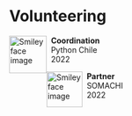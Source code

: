 # Volunteering

<p>
<img src="https://pyday.cl/images/pythonchile_squared_nobackground.png" alt="Smiley face image"
style="float:left; width:68px; height:68px;">
<span style="vertical-align:bottom">
&nbsp <strong> Coordination</strong> <br>
&nbsp Python Chile <br>
&nbsp 2022
</span>
</p>

<p>
<img src="https://upload.wikimedia.org/wikipedia/commons/9/95/Logo_SOMACHI.png" alt="Smiley face image"
style="float:left; width:65px; height:65px;">
<span style="vertical-align:bottom">
&nbsp <strong> Partner</strong> <br>
&nbsp SOMACHI <br>
&nbsp 2022
</span>
</p>